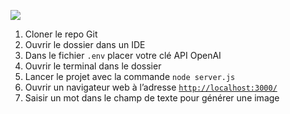 ![](https://file.notion.so/f/f/03d4fb82-6bff-4523-b594-f2dce7b9fe9f/85a0ab9a-2545-4b46-84a3-20240eae7cb7/Capture_decran_2024-09-11_a_13.59.14.png?table=block&id=60bf3ca9-66bd-4df0-99c3-2d44ff8e0f7b&spaceId=03d4fb82-6bff-4523-b594-f2dce7b9fe9f&expirationTimestamp=1726329600000&signature=3gD-7eXrEehZ16ihLSDBYbvNOFG2lUQWtJjX5o4q4AY&downloadName=Capture+d%E2%80%99e%CC%81cran+2024-09-11+a%CC%80+13.59.14.png)

1. Cloner le repo Git
2. Ouvrir le dossier dans un IDE
3. Dans le fichier `.env` placer votre clé API OpenAI
4. Ouvrir le terminal dans le dossier
5. Lancer le projet avec la commande `node server.js`
6. Ouvrir un navigateur web à l’adresse [`http://localhost:3000/`](http://localhost:3000/)
7. Saisir un mot dans le champ de texte pour générer une image
